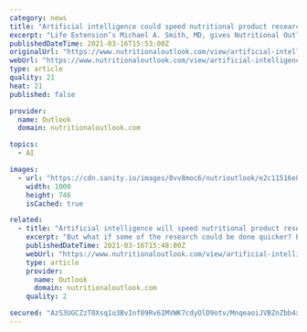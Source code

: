 ```yaml
---
category: news
title: "Artificial intelligence could speed nutritional product research and make products better, says expert"
excerpt: "Life Extension’s Michael A. Smith, MD, gives Nutritional Outlook a glimpse of what the future—and present—holds in leveraging AI technology to create healthy-aging products."
publishedDateTime: 2021-03-16T15:53:00Z
originalUrl: "https://www.nutritionaloutlook.com/view/artificial-intelligence-could-speed-nutritional-product-research-and-make-products-better-says-expert"
webUrl: "https://www.nutritionaloutlook.com/view/artificial-intelligence-could-speed-nutritional-product-research-and-make-products-better-says-expert"
type: article
quality: 21
heat: 21
published: false

provider:
  name: Outlook
  domain: nutritionaloutlook.com

topics:
  - AI

images:
  - url: "https://cdn.sanity.io/images/0vv8moc6/nutrioutlook/e2c11516e8b262c578f471df25160a7b9c341846-1000x746.jpg?auto=format"
    width: 1000
    height: 746
    isCached: true

related:
  - title: "Artificial intelligence will speed nutritional product research and make products better, says expert"
    excerpt: "But what if some of the research could be done quicker? Enter artificial intelligence. AI technology is not new, but it is a newer prospect in the nutrition and supplements industry. Life Extension is one company that’s now using AI to help make ..."
    publishedDateTime: 2021-03-16T15:48:00Z
    webUrl: "https://www.nutritionaloutlook.com/view/artificial-intelligence-will-speed-nutritional-product-research-and-make-products-better-says-expert"
    type: article
    provider:
      name: Outlook
      domain: nutritionaloutlook.com
    quality: 2

secured: "AzS3UGCZzT0Xsq1u3BvInf09Rv6IMVWK7cdyOlD9otv/MnqeaoiJVBZnZbb4xp+tagyps4zmP8lFnuFKxy+aQh7ZPN/M9e/Ls5PpkmrAu9uPBGG9yflGOMKVCmefm/zGu8WB0XTX3dgVQJa9SjfcOm9E0WEB+vV20Tx35TJU8KCeYpXhatvnNHtNrffidyhg1MYal6xOo7frJBjT1PSX2+IMzz4mKFc8keUZd5f5BD0M7Np5MC6aHSe624UEjexjY94BDuzMn/LLWefRiI92ogBA0DXMgU+RBKlaZrkKCuufRE6UAjCMXGkqgWDW9QJNPTSTnawdci9sEBJLl79CThv5n9gI76DetfALJE/qXSk=;e/RwAB/eE79VzxXxuVVJyg=="
---
```


